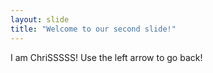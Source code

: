 ```yaml
---
layout: slide
title: "Welcome to our second slide!"
---
```

I am ChriSSSSS!
Use the left arrow to go back!
